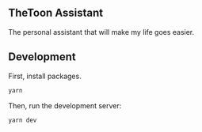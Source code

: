 ## TheToon Assistant

The personal assistant that will make my life goes easier.

## Development

First, install packages.

```bash
yarn
```

Then, run the development server:

```bash
yarn dev
```